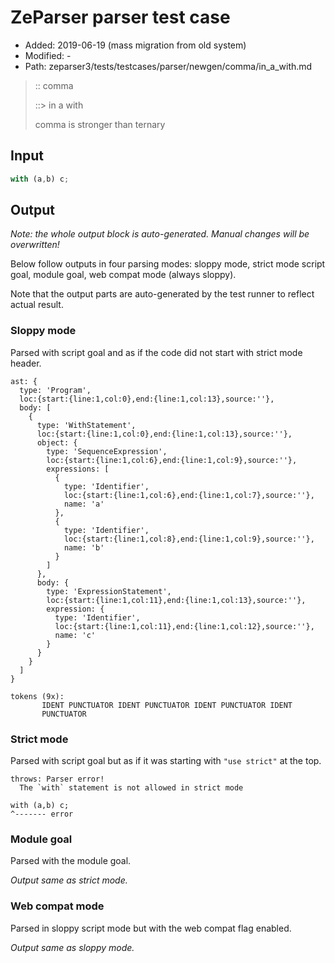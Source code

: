 # ZeParser parser test case

- Added: 2019-06-19 (mass migration from old system)
- Modified: -
- Path: zeparser3/tests/testcases/parser/newgen/comma/in_a_with.md

> :: comma
>
> ::> in a with
>
> comma is stronger than ternary

## Input

`````js
with (a,b) c;
`````

## Output

_Note: the whole output block is auto-generated. Manual changes will be overwritten!_

Below follow outputs in four parsing modes: sloppy mode, strict mode script goal, module goal, web compat mode (always sloppy).

Note that the output parts are auto-generated by the test runner to reflect actual result.

### Sloppy mode

Parsed with script goal and as if the code did not start with strict mode header.

`````
ast: {
  type: 'Program',
  loc:{start:{line:1,col:0},end:{line:1,col:13},source:''},
  body: [
    {
      type: 'WithStatement',
      loc:{start:{line:1,col:0},end:{line:1,col:13},source:''},
      object: {
        type: 'SequenceExpression',
        loc:{start:{line:1,col:6},end:{line:1,col:9},source:''},
        expressions: [
          {
            type: 'Identifier',
            loc:{start:{line:1,col:6},end:{line:1,col:7},source:''},
            name: 'a'
          },
          {
            type: 'Identifier',
            loc:{start:{line:1,col:8},end:{line:1,col:9},source:''},
            name: 'b'
          }
        ]
      },
      body: {
        type: 'ExpressionStatement',
        loc:{start:{line:1,col:11},end:{line:1,col:13},source:''},
        expression: {
          type: 'Identifier',
          loc:{start:{line:1,col:11},end:{line:1,col:12},source:''},
          name: 'c'
        }
      }
    }
  ]
}

tokens (9x):
       IDENT PUNCTUATOR IDENT PUNCTUATOR IDENT PUNCTUATOR IDENT
       PUNCTUATOR
`````

### Strict mode

Parsed with script goal but as if it was starting with `"use strict"` at the top.

`````
throws: Parser error!
  The `with` statement is not allowed in strict mode

with (a,b) c;
^------- error
`````


### Module goal

Parsed with the module goal.

_Output same as strict mode._

### Web compat mode

Parsed in sloppy script mode but with the web compat flag enabled.

_Output same as sloppy mode._
